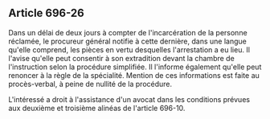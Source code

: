 Article 696-26
----
Dans un délai de deux jours à compter de l'incarcération de la personne
réclamée, le procureur général notifie à cette dernière, dans une langue qu'elle
comprend, les pièces en vertu desquelles l'arrestation a eu lieu. Il l'avise
qu'elle peut consentir à son extradition devant la chambre de l'instruction
selon la procédure simplifiée. Il l'informe également qu'elle peut renoncer à la
règle de la spécialité. Mention de ces informations est faite au procès-verbal,
à peine de nullité de la procédure.

L'intéressé a droit à l'assistance d'un avocat dans les conditions prévues aux
deuxième et troisième alinéas de l'article 696-10.
